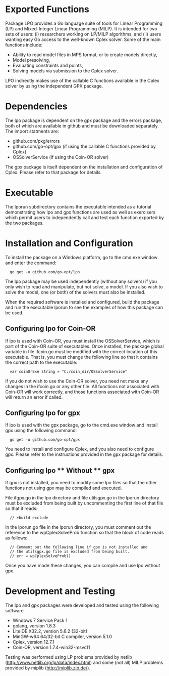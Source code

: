 # Exported Functions

Package LPO provides a Go language suite of tools for Linear Programming (LP) and Mixed-Integer Linear Programming (MILP). It is intended for two sets of users: (i) researchers working on LP/MILP algorithms, and (ii) users wanting easy Go access to the well-known Cplex solver. Some of the main functions include:

*	Ability to read model files in MPS format, or to create models directly,
*	Model presolving,
*	Evaluating constraints and points,
*	Solving models via submission to the Cplex solver.

LPO indirectly makes use of the callable C functions available in the Cplex solver by using the independent GPX package.

# Dependencies

The lpo package is dependent on the gpx package and the errors package, both of which are available in github and must be
downloaded separately. The import statments are:

*	github.com/pkg/errors
*	github.com/go-opt/gpx (if using the callable C functions provided by Cplex)
*	OSSolverService (if using the Coin-OR solver)

The gpx package is itself dependent on the installation and configuration of Cplex. Please refer to that package for details.

# Executable

The lporun subdirectory contains the executable intended as a tutorial demonstrating how lpo and gpx functions are used as well
as exercisers which permit users to independently call and test each function exported by the two packages.

# Installation and Configuration

To install the package on a Windows platform, go to the cmd.exe window and enter the command:
```
  go get -u github.com/go-opt/lpo
```

The lpo package may be used independently (without any solvers) if you only wish to read and manipulate, but not solve, a model. If you also wish to solve the model, one (or both) of the solvers must also be installed.

When the required software is installed and configured, build the package and run the executable lporun to 
see the examples of how this package can be used.

## Configuring lpo for Coin-OR

If lpo is used with Coin-OR, you must install the OSSolverService, which is part of the Coin-OR suite of executables. 
Once installed, the package global variable in file ifcoin.go must be modified with the correct location of this 
executable. That is, you must change the following line so that it contains the correct path to the executable:
```
  var coinOrExe string = "C:/coin_dir/OSSolverService"
```
If you do not wish to use the Coin-OR solver, you need not make any changes in the ifcoin.go or any other file. 
All functions not associated with Coin-OR will work correctly, and those functions associated with Coin-OR will return 
an error if called.

## Configuring lpo for gpx 

If lpo is used with the gpx package, go to the cmd.exe window and install gpx using the following command:
```
  go get -u github.com/go-opt/gpx
```
You need to install and configure Cplex, and you also need to configure gpx. Please refer to the instructions
provided in the gpx package for details.

## Configuring lpo ** **Without** ** gpx

If gpx is not installed, you need to modify some lpo files so that the other functions not using gpx may be compiled and
executed.

File ifgpx.go in the lpo directory and file utilsgpx.go in the lporun directory must be excluded from being built 
by uncommenting the first line of that file so that it reads:
```
  // +build exclude
```
In the lporun.go file in the lporun directory, you must comment out the reference to the wpCplexSolveProb function
so that the block of code reads as follows:
```
  // Comment out the following line if gpx is not installed and
  // the utilsgpx.go file is excluded from being built.
  // err = wpCplexSolveProb()
```
Once you have made these changes, you can compile and use lpo without gpx.

# Development and Testing

The lpo and gpx packages were developed and tested using the following software

* Windows 7 Service Pack 1
* golang, version 1.8.3
* LiteIDE X32.2, version 5.6.2 (32-bit)
* MinGW-w64 64/32-bit C compiler, version 5.1.0
* Cplex, version 12.7.1
* Coin-OR, version 1.7.4-win32-msvc11

Testing was performed using LP problems provided by netlib (http://www.netlib.org/lp/data/index.html) and some (not all)
MILP problems provided by miplib (http://miplib.zib.de/).
